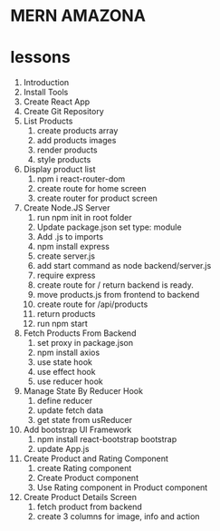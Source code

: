 # MERN AMAZONA

# lessons

1. Introduction
2. Install Tools
3. Create React App
4. Create Git Repository
5. List Products
   1. create products array
   2. add products images
   3. render products
   4. style products
6. Display product list
   1. npm i react-router-dom
   2. create route for home screen
   3. create router for product screen
7. Create Node.JS Server
   1. run npm init in root folder
   2. Update package.json set type: module
   3. Add .js to imports
   4. npm install express
   5. create server.js
   6. add start command as node backend/server.js
   7. require express
   8. create route for / return backend is ready.
   9. move products.js from frontend to backend
   10.   create route for /api/products
   11.   return products
   12.   run npm start
8. Fetch Products From Backend
   1. set proxy in package.json
   2. npm install axios
   3. use state hook
   4. use effect hook
   5. use reducer hook
9. Manage State By Reducer Hook
   1. define reducer
   2. update fetch data
   3. get state from usReducer
10.   Add bootstrap UI Framework
      1. npm install react-bootstrap bootstrap
      2. update App.js
11.   Create Product and Rating Component
      1. create Rating component
      2. Create Product component
      3. Use Rating component in Product component
12.   Create Product Details Screen
      1. fetch product from backend
      2. create 3 columns for image, info and action
